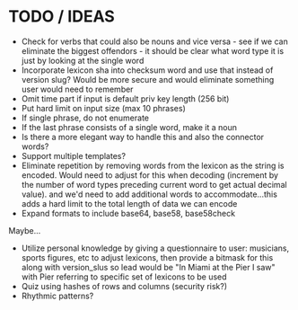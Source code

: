 # TODO / IDEAS

* Check for verbs that could also be nouns and vice versa - see if we can eliminate the biggest offendors - it should be clear what word type it is just by looking at the single word
* Incorporate lexicon sha into checksum word and use that instead of version slug? Would be more secure and would eliminate something user would need to remember
* Omit time part if input is default priv key length (256 bit)
* Put hard limit on input size (max 10 phrases)
* If single phrase, do not enumerate
* If the last phrase consists of a single word, make it a noun
 * Is there a more elegant way to handle this and also the connector words?
 * Support multiple templates?
* Eliminate repetition by removing words from the lexicon as the string is encoded. Would need to adjust for this when decoding (increment by the number of word types preceding current word to get actual decimal value). and we'd need to add additional words to accommodate...this adds a hard limit to the total length of data we can encode
* Expand formats to include base64, base58, base58check

Maybe...
* Utilize personal knowledge by giving a questionnaire to user: musicians, sports figures, etc to adjust lexicons, then provide a bitmask for this along with version_slus so lead would be "In Miami at the Pier I saw" with Pier referring to specific set of lexicons to be used
* Quiz using hashes of rows and columns (security risk?)
* Rhythmic patterns?
